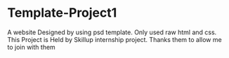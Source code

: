 # Template-Project1
A website Designed by using psd template. Only used raw html and css.
This Project is Held by Skillup internship project. Thanks them to allow me to join with them
